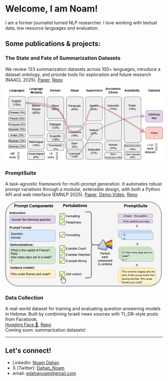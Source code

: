 # Welcome, I am Noam!
I am a former journalist turned NLP researcher. I love working with textual data, low resource languages and evaluation. 

## Some publications & projects:

### The State and Fate of Summarization Datasets
We review 133 summarization datasets across 100+ languages, introduce a dataset ontology, and provide tools for exploration and future research (NAACL 2025).
[Paper](https://aclanthology.org/2025.naacl-long.372/), [Repo](https://github.com/edahanoam/Awesome-Summarization-Datasets)
<p align="center">
  <img src="survey.png" alt="plot">
</p>

### PromptSuite
A task-agnostic framework for multi-prompt generation. It automates robust prompt variations through a modular, extensible design, with both a Python API and web interface (EMNLP 2025).
[Paper](https://arxiv.org/abs/2507.14913), [Demo Video](https://www.youtube.com/watch?v=kJP2_ucGsXA), [Repo](https://github.com/eliyahabba/PromptSuite) 
<p align="center">
  <img src="promptsuite.png" alt="plot">
</p>

### Data Collection 
A real-world dataset for training and evaluating question answering models in Hebrew.
Built by combining Israeli news sources with TL;DR-style posts from Facebook.  
[Hugging Face 🤗](https://huggingface.co/datasets/daria-lioub/heb_amlk_for_QA), [Repo](https://github.com/daria-lioubashevski/Saved_You_A_Click_In_Hebrew/tree/main)  
Coming soon: summarization datasets! 

---

## Let's connect!
- LinkedIn: [Noam Dahan](https://www.linkedin.com/in/noam-dahan-4494a52b0/)  
- X (Twitter): [Dahan_Noam](https://x.com/Dahan_Noam)
- email: edahanoam@gmail.com  
